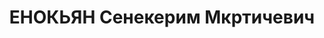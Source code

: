 ---
title: ЕНОКЬЯН Сенекерим Мкртичевич
description: опытный специалист, военный инженер, по планам Якира, утвержденным в
  Москве, строил стратегические шоссейные дороги от Днепра до границы
---
